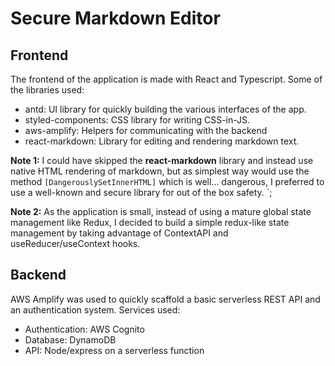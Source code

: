 # Secure Markdown Editor

## Frontend

The frontend of the application is made with React and Typescript.
Some of the libraries used:

- antd: UI library for quickly building the various interfaces of the app.
- styled-components: CSS library for writing CSS-in-JS.
- aws-amplify: Helpers for communicating with the backend
- react-markdown: Library for editing and rendering markdown text.

**Note 1:** I could have skipped the **react-markdown** library and instead use native HTML
rendering of markdown, but as simplest way would use the method `[DangerouslySetInnerHTML]` which is well... dangerous, I preferred to use a well-known and secure library for out of the box safety.
`;

**Note 2:** As the application is small, instead of using a mature global state management like Redux, I decided to build a simple redux-like state management by taking advantage of ContextAPI and useReducer/useContext hooks.

## Backend

AWS Amplify was used to quickly scaffold a basic serverless REST API and an authentication system.
Services used:

- Authentication: AWS Cognito
- Database: DynamoDB
- API: Node/express on a serverless function
